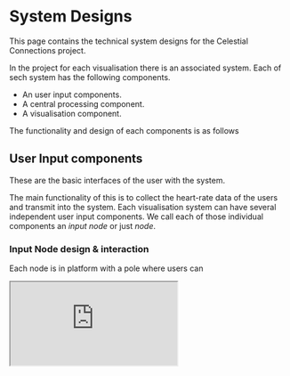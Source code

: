 # System Designs

This page contains the technical system designs for the Celestial Connections project.

In the project for each visualisation there is an associated system. Each of sech system has the following components.

* An user input components.
* A central processing component.
* A visualisation component.

The functionality and design of each components is as follows

## User Input components

These are the basic interfaces of the user with the system.

The main functionality of this is to collect the heart-rate data of the users and transmit into the system.
Each visualisation system can have several independent user input components. We call each of those individual components an *input node* or just *node*.

### Input Node design & interaction

Each node is in platform with a pole
where users can

<iframe src="https://myhub.autodesk360.com/ue2c8672e/shares/public/SH56a43QTfd62c1cd9683c46dd617273f20f?mode=embed" </iframe>

A second functionality of this component is to provide physical feedback to the user. This is done by means of light and retrieve the average heart-rate from the
